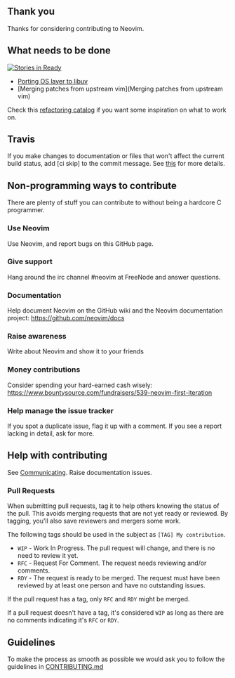 ## Thank you

Thanks for considering contributing to Neovim.

## What needs to be done

[![Stories in Ready](https://badge.waffle.io/neovim/neovim.png?label=ready)](https://waffle.io/neovim/neovim)

- [Porting OS layer to libuv](Porting-OS-layer-to-libuv)
- [Merging patches from upstream vim](Merging patches from upstream vim)

Check this [refactoring catalog](https://github.com/neovim/neovim/wiki/C-Refactorings-and-Code-Smells-Catalog) if you want some inspiration on what to work on.

## Travis

If you make changes to documentation or files that won't affect the current build status, add [ci skip] to the  commit message. See [this](http://docs.travis-ci.com/user/how-to-skip-a-build/) for more details.

## Non-programming ways to contribute

There are plenty of stuff you can contribute to without being a hardcore C programmer.

### Use Neovim
Use Neovim, and report bugs on this GitHub page.

### Give support
Hang around the irc channel #neovim at FreeNode and answer questions.

### Documentation
Help document Neovim on the GitHub wiki and the Neovim documentation project: https://github.com/neovim/docs

### Raise awareness
Write about Neovim and show it to your friends

### Money contributions
Consider spending your hard-earned cash wisely: https://www.bountysource.com/fundraisers/539-neovim-first-iteration

### Help manage the issue tracker
If you spot a duplicate issue, flag it up with a comment. If you see a report lacking in detail, ask for more.

## Help with contributing

See [Communicating](Communicating). Raise documentation issues.

### Pull Requests

When submitting pull requests, tag it to help others knowing the status of the pull.
This avoids merging requests that are not yet ready or reviewed.
By tagging, you'll also save reviewers and mergers some work.

The following tags should be used in the subject as `[TAG] My contribution`.

* `WIP` - Work In Progress. The pull request will change, and there is no need to review it yet.
* `RFC` - Request For Comment. The request needs reviewing and/or comments.
* `RDY` - The request is ready to be merged. The request must have been reviewed by at least one person and have no outstanding issues.


If the pull request has a tag, only `RFC` and `RDY` might be merged.

If a pull request doesn't have a tag, it's considered `WIP` as long as there are no comments indicating it's `RFC` or `RDY`.

## Guidelines

To make the process as smooth as possible we would ask you to follow the guidelines in 
 [CONTRIBUTING.md](https://github.com/neovim/neovim/blob/master/CONTRIBUTING.md)
